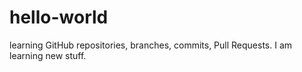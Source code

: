 # hello-world
learning GitHub repositories, branches, commits, Pull Requests.
I am learning new stuff.

